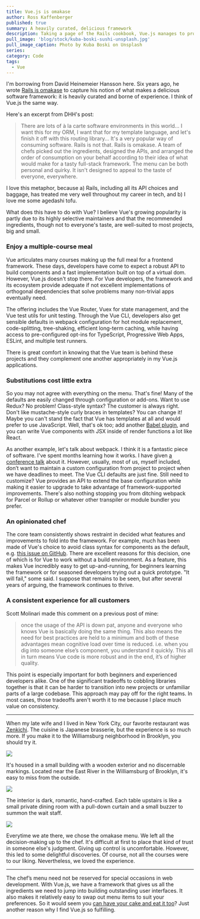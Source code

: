 ```yaml
---
title: Vue.js is omakase
author: Ross Kaffenberger
published: true
summary: A heavily curated, delicious framework
description: Taking a page of the Rails cookbook, Vue.js manages to provide a great developer experience for those looking to hit the ground running and other wishing to customize their setup.
pull_image: 'blog/stock/kuba-boski-sushi-unsplash.jpg'
pull_image_caption: Photo by Kuba Boski on Unsplash
series:
category: Code
tags:
  - Vue
---
```


I'm borrowing from David Heinemeier Hansson here. Six years ago, he wrote [Rails is omakase](https://dhh.dk//2012/rails-is-omakase.html) to capture his notion of what makes a delicious software framework: it is heavily curated and borne of experience. I think of Vue.js the same way.

Here's an excerpt from DHH's post:

> There are lots of à la carte software environments in this world... I want this for my ORM, I want that for my template language, and let's finish it off with this routing library... It's a very popular way of consuming software. Rails is not that. Rails is omakase. A team of chefs picked out the ingredients, designed the APIs, and arranged the order of consumption on your behalf according to their idea of what would make for a tasty full-stack framework. The menu can be both personal and quirky. It isn't designed to appeal to the taste of everyone, everywhere.

I love this metaphor, because a) Rails, including all its API choices and baggage, has treated me very well throughout my career in tech, and b) I love me some agedashi tofu.

What does this have to do with Vue? I believe Vue's growing popularity is partly due to its highly selective maintainers and that the recommended ingredients, though not to everyone's taste, are well-suited to most projects, big and small.

### Enjoy a multiple-course meal

Vue articulates many courses making up the full meal for a frontend framework. These days, developers have come to expect a robust API to build components and a fast implementation built on top of a virtual dom. However, Vue.js doesn't stop there. For Vue developers, the framework and its ecosystem provide adequate if not excellent implementations of orthogonal dependencies that solve problems many non-trivial apps eventually need.

The offering includes the Vue Router, Vuex for state management, and the Vue test utils for unit testing. Through the Vue CLI, developers also get sensible defaults in webpack configuration for hot module replacement, code-splitting, tree-shaking, efficient long-term caching, while having access to pre-configured opt-ins for TypeScript, Progressive Web Apps, ESLint, and multiple test runners.

There is great comfort in knowing that the Vue team is behind these projects and they complement one another appropriately in my Vue.js applications.

### Substitutions cost little extra

So you may not agree with everything on the menu. That's fine! Many of the defaults are easily changed through configuration or add-ons. Want to use Redux? No problem! Class-style syntax? The customer is always right. Don't like mustache-style curly braces in templates? You can change it! Maybe you can't stand the fact that Vue has templates at all and would prefer to use JavaScript. Well, that's ok too; add another [Babel plugin](https://github.com/vuejs/babel-plugin-transform-vue-jsx), and you can write Vue components with JSX inside of render functions a lot like React.

As another example, let's talk about webpack. I think it is a fantastic piece of software. I've spent months learning how it works. I have given [a conference talk](https://rossta.net/talks/webpack-survival-guide-rails.html) about it. However, usually, most of us, myself included, don’t want to maintain a custom configuration from project to project when we have deadlines to meet. The Vue CLI defaults are just fine. Still need to customize? Vue provides an API to extend the base configuration while making it easier to upgrade to take advantage of framework-supported improvements. There's also nothing stopping you from ditching webpack for Parcel or Rollup or whatever other transpiler or module bundler you prefer.

### An opinionated chef

The core team consistently shows restraint in decided what features and improvements to fold into the framework. For example, much has been made of Vue's choice to avoid class syntax for components as the default, e.g. [this issue on GitHub](https://github.com/vuejs/vue/issues/2371). There are excellent reasons for this decision, one of which is for Vue to work without a build environment. As a feature, this makes Vue incredibly easy to get up-and-running, for beginners learning the framework or for seasoned developers trying out a quick prototype. "It will fail," some said. I suppose that remains to be seen, but after several years of arguing, the framework continues to thrive.

### A consistent experience for all customers

Scott Molinari made this comment on a previous post of mine:

> once the usage of the API is down pat, anyone and everyone who knows Vue is basically doing the same thing. This also means the need for best practices are held to a minimum and both of these advantages mean cognitive load over time is reduced. i.e. when you dig into someone else’s component, you understand it quickly. This all in turn means Vue code is more robust and in the end, it’s of higher quality.

This point is especially important for both beginners and experienced developers alike. One of the significant tradeoffs to cobbling libraries together is that it can be harder to transition into new projects or unfamiliar parts of a large codebase. This approach may pay off for the right teams. In most cases, those tradeoffs aren't worth it to me because I place much value on consistency.

---

When my late wife and I lived in New York City, our favorite restaurant was [Zenkichi](https://www.zenkichi.com/
). The cuisine is Japanese brasserie, but the experience is so much more. If you make it to the Williamsburg neighborhood in Brooklyn, you should try it.

![](blog/stock/zenkichi-tofu.jpg)

It's housed in a small building with a wooden exterior and no discernable markings. Located near the East River in the Williamsburg of Brooklyn, it's easy to miss from the outside.

![](blog/stock/zenkichi-entrance.jpg)

The interior is dark, romantic, hand-crafted. Each table upstairs is like a small private dining room with a pull-down curtain and a small buzzer to summon the wait staff.

![](blog/stock/zenkichi-tables.jpg)

Everytime we ate there, we chose the omakase menu. We left all the decision-making up to the chef. It's difficult at first to place that kind of trust in someone else's judgment. Giving up control is uncomfortable. However, this led to some delightful discoveries. Of course, not all the courses were to our liking. Nevertheless, we loved the experience.

---

The chef’s menu need not be reserved for special occasions in web development. With Vue.js, we have a framework that gives us all the ingredients we need to jump into building outstanding user interfaces. It also makes it relatively easy to swap out menu items to suit your preferences. So it would seem you [can have your cake and eat it too](https://en.wikipedia.org/wiki/You_can%27t_have_your_cake_and_eat_it)? Just another reason why I find Vue.js so fulfilling.
